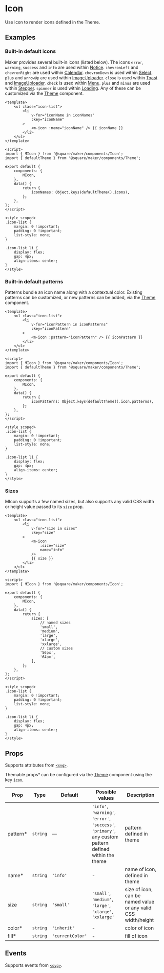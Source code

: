 # Icon

Use Icon to render icons defined in the Theme.

## Examples

### Built-in default icons

Maker provides several built-in icons (listed below). The icons `error`, `warning`, `success` and `info` are used within [Notice](#/Notice). `chevronLeft` and `chevronRight` are used within [Calendar](#/Calendar). `chevronDown` is used within [Select](#/Select). `plus` and `arrowUp` are used within [ImageUploader](#/ImageUploader). `close` is used within [Toast](#/Toast) and [ImageUploader](#/ImageUploader). `check` is used within [Menu](#/Menu). `plus` and `minus` are used within [Stepper](#/Stepper). `spinner` is used within [Loading](#/Loading). Any of these can be customized via the [Theme](#/Theme) component.

```vue
<template>
	<ul class="icon-list">
		<li
			v-for="iconName in iconNames"
			:key="iconName"
		>
			<m-icon :name="iconName" /> {{ iconName }}
		</li>
	</ul>
</template>

<script>
import { MIcon } from '@square/maker/components/Icon';
import { defaultTheme } from '@square/maker/components/Theme';

export default {
	components: {
		MIcon,
	},
	data() {
		return {
			iconNames: Object.keys(defaultTheme().icons),
		};
	},
};
</script>

<style scoped>
.icon-list {
	margin: 0 !important;
	padding: 0 !important;
	list-style: none;
}

.icon-list li {
	display: flex;
	gap: 4px;
	align-items: center;
}
</style>
```

### Built-in default patterns

Patterns bundle an icon name along with a contextual color. Existing patterns can be customized, or new patterns can be added, via the [Theme](#/Theme) component.

```vue
<template>
	<ul class="icon-list">
		<li
			v-for="iconPattern in iconPatterns"
			:key="iconPattern"
		>
			<m-icon :pattern="iconPattern" /> {{ iconPattern }}
		</li>
	</ul>
</template>

<script>
import { MIcon } from '@square/maker/components/Icon';
import { defaultTheme } from '@square/maker/components/Theme';

export default {
	components: {
		MIcon,
	},
	data() {
		return {
			iconPatterns: Object.keys(defaultTheme().icon.patterns),
		};
	},
};
</script>

<style scoped>
.icon-list {
	margin: 0 !important;
	padding: 0 !important;
	list-style: none;
}

.icon-list li {
	display: flex;
	gap: 4px;
	align-items: center;
}
</style>
```

### Sizes

MIcon supports a few named sizes, but also supports any valid CSS width or height value passed to its `size` prop.

```vue
<template>
	<ul class="icon-list">
		<li
			v-for="size in sizes"
			:key="size"
		>
			<m-icon
				:size="size"
				name="info"
			/>
			{{ size }}
		</li>
	</ul>
</template>

<script>
import { MIcon } from '@square/maker/components/Icon';

export default {
	components: {
		MIcon,
	},
	data() {
		return {
			sizes: [
				// named sizes
				'small',
				'medium',
				'large',
				'xlarge',
				'xxlarge',
				// custom sizes
				'56px',
				'64px',
			],
		};
	},
};
</script>

<style scoped>
.icon-list {
	margin: 0 !important;
	padding: 0 !important;
	list-style: none;
}

.icon-list li {
	display: flex;
	gap: 4px;
	align-items: center;
}
</style>
```

<!-- api-tables:start -->
## Props

Supports attributes from [`<svg>`](https://developer.mozilla.org/en-US/docs/Web/HTML/Element/svg).

Themable props* can be configured via the [Theme](#/Theme) component using the key `icon`.

| Prop     | Type     | Default          | Possible values                                                                                         | Description                                                    |
| -------- | -------- | ---------------- | ------------------------------------------------------------------------------------------------------- | -------------------------------------------------------------- |
| pattern* | `string` | —                | `'info'`, `'warning'`, `'error'`, `'success'`, `'primary'`, any custom pattern defined within the theme | pattern defined in theme                                       |
| name*    | `string` | `'info'`         | -                                                                                                       | name of icon, defined in theme                                 |
| size     | `string` | `'small'`        | `'small'`, `'medium'`, `'large'`, `'xlarge'`, `'xxlarge'`                                               | size of icon, can be named value or any valid CSS width/height |
| color*   | `string` | `'inherit'`      | -                                                                                                       | color of icon                                                  |
| fill*    | `string` | `'currentColor'` | -                                                                                                       | fill of icon                                                   |


## Events

Supports events from [`<svg>`](https://developer.mozilla.org/en-US/docs/Web/HTML/Element/svg).
<!-- api-tables:end -->
